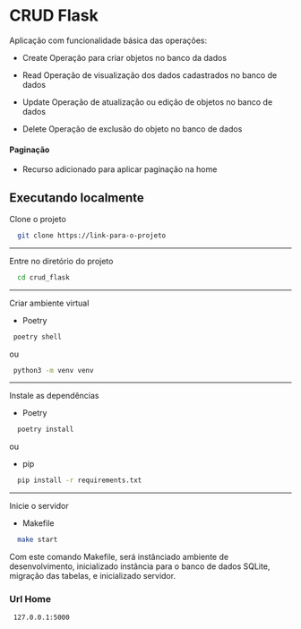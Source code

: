 
# CRUD Flask

Aplicação com funcionalidade básica das operações:

 - Create
 Operação para criar objetos no banco da dados

  - Read
Operação de visualização dos dados cadastrados no banco de dados

 - Update
Operação de atualização ou edição de objetos no banco de dados

 - Delete
Operação de exclusão do objeto no banco de dados

#### Paginação
 - Recurso adicionado para aplicar paginação na home


## Executando localmente

Clone o projeto

```bash
  git clone https://link-para-o-projeto
```
---
Entre no diretório do projeto

```bash
  cd crud_flask
```
---
Criar ambiente virtual
 - Poetry
 ```bash
  poetry shell
```

ou


 ```bash
  python3 -m venv venv
```
---

Instale as dependências
 - Poetry
```bash
  poetry install
```
ou

 - pip
```bash
  pip install -r requirements.txt
```

---
Inicie o servidor

 - Makefile
```bash
  make start
```

Com este comando Makefile, será instânciado ambiente de desenvolvimento,
inicializado instância para o banco de dados SQLite, migração das tabelas, e
inicializado servidor.

### Url Home

```bash
 127.0.0.1:5000
```
